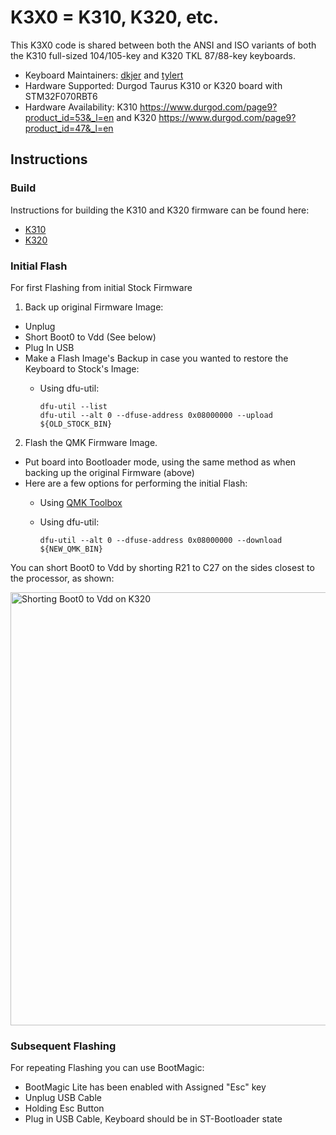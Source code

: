 # K3X0 = K310, K320, etc.

This K3X0 code is shared between both the ANSI and ISO variants of both the
K310 full-sized 104/105-key and K320 TKL 87/88-key keyboards.

* Keyboard Maintainers: [dkjer](https://github.com/dkjer) and [tylert](https://github.com/tylert)
* Hardware Supported: Durgod Taurus K310 or K320 board with STM32F070RBT6
* Hardware Availability: K310 https://www.durgod.com/page9?product_id=53&_l=en
                         and K320 https://www.durgod.com/page9?product_id=47&_l=en

## Instructions

### Build

Instructions for building the K310 and K320 firmware can be found here:
* [K310](k310/readme.md)
* [K320](k320/readme.md)

### Initial Flash

For first Flashing from initial Stock Firmware

1. Back up original Firmware Image:
- Unplug
- Short Boot0 to Vdd (See below)
- Plug In USB
- Make a Flash Image's Backup in case you wanted to restore the Keyboard to Stock's Image:
  - Using dfu-util:

        dfu-util --list
        dfu-util --alt 0 --dfuse-address 0x08000000 --upload ${OLD_STOCK_BIN}

2. Flash the QMK Firmware Image.
- Put board into Bootloader mode, using the same method as when backing up the original Firmware (above)
- Here are a few options for performing the initial Flash:
  - Using [QMK Toolbox](https://github.com/qmk/qmk_toolbox)
  - Using dfu-util:

        dfu-util --alt 0 --dfuse-address 0x08000000 --download ${NEW_QMK_BIN}

You can short Boot0 to Vdd by shorting R21 to C27 on the sides closest to the processor, as shown:

<img src="https://i.imgur.com/hvDnw5a.jpg" width="520" height="693" alt="Shorting Boot0 to Vdd on K320">

### Subsequent Flashing

For repeating Flashing you can use BootMagic:
- BootMagic Lite has been enabled with Assigned "Esc" key 
- Unplug USB Cable
- Holding Esc Button 
- Plug in USB Cable, Keyboard should be in ST-Bootloader state
